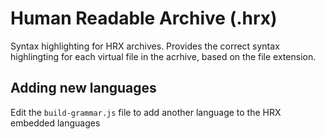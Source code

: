 # Human Readable Archive (.hrx)

Syntax highlighting for HRX archives. Provides the correct syntax highlingting for each
virtual file in the acrhive, based on the file extension.

## Adding new languages

Edit the `build-grammar.js` file to add another language to the HRX embedded languages
